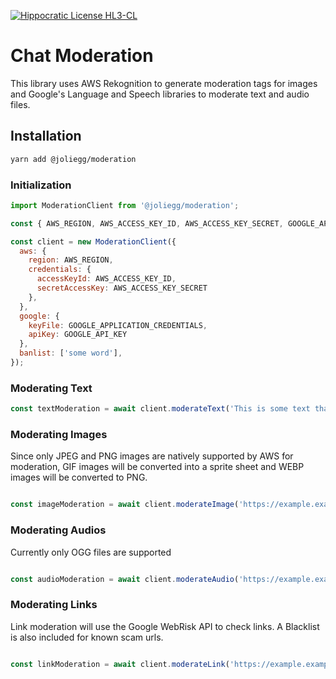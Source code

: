 [![Hippocratic License HL3-CL](https://img.shields.io/static/v1?label=Hippocratic%20License&message=HL3-CL&labelColor=5e2751&color=bc8c3d)](https://firstdonoharm.dev/version/3/0/cl.html)

# Chat Moderation

This library uses AWS Rekognition to generate moderation tags for images and Google's Language and Speech libraries to moderate text and audio files.

## Installation

```bash
yarn add @joliegg/moderation
```


### Initialization


```js
import ModerationClient from '@joliegg/moderation';

const { AWS_REGION, AWS_ACCESS_KEY_ID, AWS_ACCESS_KEY_SECRET, GOOGLE_APPLICATION_CREDENTIALS, GOOGLE_API_KEY } = process.env;

const client = new ModerationClient({
  aws: {
    region: AWS_REGION,
    credentials: {
      accessKeyId: AWS_ACCESS_KEY_ID,
      secretAccessKey: AWS_ACCESS_KEY_SECRET
    },
  },
  google: {
    keyFile: GOOGLE_APPLICATION_CREDENTIALS,
    apiKey: GOOGLE_API_KEY
  },
  banlist: ['some word'],
});
```

### Moderating Text

```js
const textModeration = await client.moderateText('This is some text that might need moderation');
```

### Moderating Images
Since only JPEG and PNG images are natively supported by AWS for moderation, GIF images will be converted into a sprite sheet and WEBP images will be converted to PNG.

```js

const imageModeration = await client.moderateImage('https://example.example/image.png');
```

### Moderating Audios
Currently only OGG files are supported

```js

const audioModeration = await client.moderateAudio('https://example.example/image.ogg');
```

### Moderating Links
Link moderation will use the Google WebRisk API to check links. A Blacklist is also included for known scam urls.


```js

const linkModeration = await client.moderateLink('https://example.example/link');
```